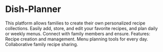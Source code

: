 # Dish-Planner
This platform allows families to create their own personalized recipe collections. Easily add, store, and edit your favorite recipes, and plan daily or weekly menus. Connect with family members and ensure.  Features:  Recipe creation and management. Menu planning tools for every day. Collaborative family recipe sharing.
